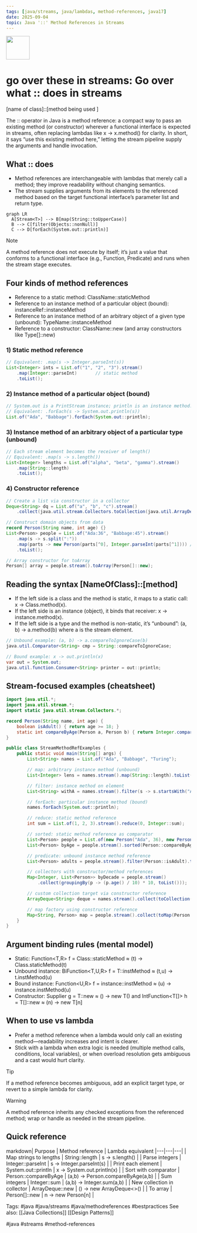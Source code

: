 ```yaml
---
tags: [java/streams, java/lambdas, method-references, java17]
date: 2025-09-04
topic: Java '::' Method References in Streams
---
```


<img src="https://r2cdn.perplexity.ai/pplx-full-logo-primary-dark%402x.png" style="height:64px;margin-right:32px"/>

# go over these in streams: Go over what :: does in streams

[name of class]::[method being used ]

The :: operator in Java is a method reference: a compact way to pass an existing method (or constructor) wherever a functional interface is expected in streams, often replacing lambdas like x -> x.method() for clarity. In short, it says “use this existing method here,” letting the stream pipeline supply the arguments and handle invocation.

## What :: does

- Method references are interchangeable with lambdas that merely call a method; they improve readability without changing semantics.
- The stream supplies arguments from its elements to the referenced method based on the target functional interface’s parameter list and return type.

```mermaid
graph LR
  A[Stream<T>] --> B[map(String::toUpperCase)]
  B --> C[filter(Objects::nonNull)]
  C --> D[forEach(System.out::println)]
```

> [!NOTE]
> A method reference does not execute by itself; it’s just a value that conforms to a functional interface (e.g., Function, Predicate) and runs when the stream stage executes.

## Four kinds of method references

- Reference to a static method: ClassName::staticMethod
- Reference to an instance method of a particular object (bound): instanceRef::instanceMethod
- Reference to an instance method of an arbitrary object of a given type (unbound): TypeName::instanceMethod
- Reference to a constructor: ClassName::new (and array constructors like Type[]::new)


### 1) Static method reference

```java
// Equivalent: .map(s -> Integer.parseInt(s))
List<Integer> ints = List.of("1", "2", "3").stream()
    .map(Integer::parseInt)       // static method
    .toList();
```


### 2) Instance method of a particular object (bound)

```java
// System.out is a PrintStream instance; println is an instance method.
// Equivalent: .forEach(s -> System.out.println(s))
List.of("Ada", "Babbage").forEach(System.out::println);
```


### 3) Instance method of an arbitrary object of a particular type (unbound)

```java
// Each stream element becomes the receiver of length()
// Equivalent: .map(s -> s.length())
List<Integer> lengths = List.of("alpha", "beta", "gamma").stream()
    .map(String::length)
    .toList();
```


### 4) Constructor reference

```java
// Create a list via constructor in a collector
Deque<String> dq = List.of("a", "b", "c").stream()
    .collect(java.util.stream.Collectors.toCollection(java.util.ArrayDeque::new));

// Construct domain objects from data
record Person(String name, int age) {}
List<Person> people = List.of("Ada:36", "Babbage:45").stream()
    .map(s -> s.split(":"))
    .map(parts -> new Person(parts[^0], Integer.parseInt(parts[^1]))) // or Person::new if signature fits
    .toList();

// Array constructor for toArray
Person[] array = people.stream().toArray(Person[]::new);
```


## Reading the syntax [NameOfClass]::[method]

- If the left side is a class and the method is static, it maps to a static call: x -> Class.method(x).
- If the left side is an instance (object), it binds that receiver: x -> instance.method(x).
- If the left side is a type and the method is non-static, it’s “unbound”: (a, b) -> a.method(b) where a is the stream element.

```java
// Unbound example: (a, b) -> a.compareToIgnoreCase(b)
java.util.Comparator<String> cmp = String::compareToIgnoreCase;

// Bound example: x -> out.println(x)
var out = System.out;
java.util.function.Consumer<String> printer = out::println;
```


## Stream-focused examples (cheatsheet)

```java
import java.util.*;
import java.util.stream.*;
import static java.util.stream.Collectors.*;

record Person(String name, int age) {
    boolean isAdult() { return age >= 18; }
    static int compareByAge(Person a, Person b) { return Integer.compare(a.age, b.age); }
}

public class StreamMethodRefExamples {
    public static void main(String[] args) {
        List<String> names = List.of("Ada", "Babbage", "Turing");

        // map: arbitrary instance method (unbound)
        List<Integer> lens = names.stream().map(String::length).toList();

        // filter: instance method on element
        List<String> withA = names.stream().filter(s -> s.startsWith("A")).toList(); // or s::startsWith requires a bound arg

        // forEach: particular instance method (bound)
        names.forEach(System.out::println);

        // reduce: static method reference
        int sum = List.of(1, 2, 3).stream().reduce(0, Integer::sum);

        // sorted: static method reference as comparator
        List<Person> people = List.of(new Person("Ada", 36), new Person("Babbage", 45), new Person("Turing", 41));
        List<Person> byAge = people.stream().sorted(Person::compareByAge).toList();

        // predicate: unbound instance method reference
        List<Person> adults = people.stream().filter(Person::isAdult).toList();

        // collectors with constructor/method references
        Map<Integer, List<Person>> byDecade = people.stream()
            .collect(groupingBy(p -> (p.age() / 10) * 10, toList()));

        // custom collection target via constructor reference
        ArrayDeque<String> deque = names.stream().collect(toCollection(ArrayDeque::new));

        // map factory using constructor reference
        Map<String, Person> map = people.stream().collect(toMap(Person::name, p -> p, (a,b) -> a, LinkedHashMap::new));
    }
}
```


## Argument binding rules (mental model)

- Static: Function<T,R> f = Class::staticMethod  ≈  (t) -> Class.staticMethod(t)
- Unbound instance: BiFunction<T,U,R> f = T::instMethod  ≈  (t,u) -> t.instMethod(u)
- Bound instance: Function<U,R> f = instance::instMethod  ≈  (u) -> instance.instMethod(u)
- Constructor: Supplier<T> g = T::new  ≈  () -> new T()  and  IntFunction<T[]> h = T[]::new  ≈  (n) -> new T[n]


## When to use vs lambda

- Prefer a method reference when a lambda would only call an existing method—readability increases and intent is clearer.
- Stick with a lambda when extra logic is needed (multiple method calls, conditions, local variables), or when overload resolution gets ambiguous and a cast would hurt clarity.

> [!TIP]
> If a method reference becomes ambiguous, add an explicit target type, or revert to a simple lambda for clarity.

> [!WARNING]
> A method reference inherits any checked exceptions from the referenced method; wrap or handle as needed in the stream pipeline.

## Quick reference

markdown| Purpose | Method reference | Lambda equivalent
|---|---|---|
| Map strings to lengths | String::length | s -> s.length() |
| Parse integers | Integer::parseInt | s -> Integer.parseInt(s) |
| Print each element | System.out::println | x -> System.out.println(x) |
| Sort with comparator | Person::compareByAge | (a,b) -> Person.compareByAge(a,b) |
| Sum integers | Integer::sum | (a,b) -> Integer.sum(a,b) |
| New collection in collector | ArrayDeque::new | () -> new ArrayDeque<>() |
| To array | Person[]::new | n -> new Person[n] |

Tags: \#java \#java/streams \#java/methodreferences \#bestpractices
See also: [[Java Collections]] [[Design Patterns]]


[^1]: https://codefinity.com/courses/v2/190d2568-3d25-44d0-832f-da03468004c9/c0bcd017-ff39-46ec-bc93-acd569f3497d/f79fe204-c582-4430-9d5e-d6b6377d741e

[^2]: https://www.baeldung.com/java-method-references

[^3]: https://docs.oracle.com/javase/tutorial/java/javaOO/methodreferences.html

[^4]: https://www.geeksforgeeks.org/java/java-method-references/

[^5]: http://hackajob.com/talent/blog/using-method-references-in-java-8

[^6]: https://dev.to/ggorantala/what-are-java-method-references-and-kinds-of-method-references-available-d34

[^7]: https://stackoverflow.com/questions/38875031/mapping-java-8-stream-to-elements-method-reference

[^8]: https://javatechonline.com/method-reference-in-java-8/

[^9]: https://stackify.com/streams-guide-java-8/

#java #streams #method-references
